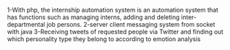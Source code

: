 1-With php, the internship automation system is an automation system that has functions such as managing interns, adding and deleting inter-departmental job persons.
2-server client messaging system from socket with java
3-Receiving tweets of requested people via Twitter and finding out which personality type they belong to according to emotion analysis
